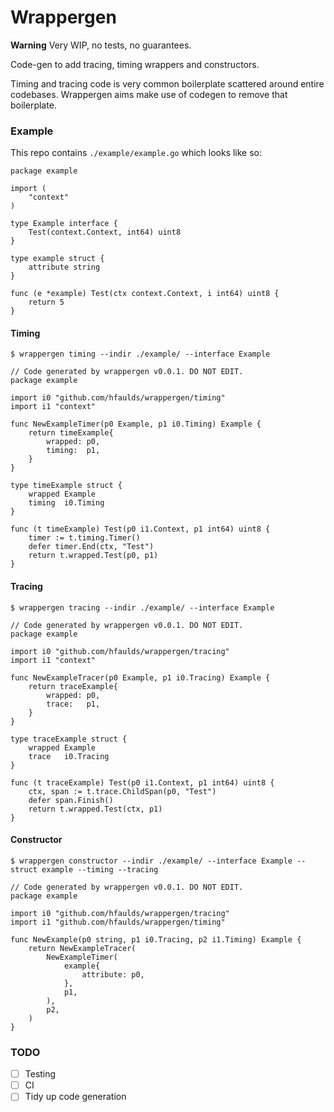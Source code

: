 # Wrappergen

**Warning** Very WIP, no tests, no guarantees.

Code-gen to add tracing, timing wrappers and constructors.

Timing and tracing code is very common boilerplate scattered around entire codebases. Wrappergen aims make use of codegen to remove that boilerplate.

### Example

This repo contains `./example/example.go` which looks like so:

```
package example

import (
	"context"
)

type Example interface {
	Test(context.Context, int64) uint8
}

type example struct {
	attribute string
}

func (e *example) Test(ctx context.Context, i int64) uint8 {
	return 5
}
```

#### Timing

```
$ wrappergen timing --indir ./example/ --interface Example
```

```
// Code generated by wrappergen v0.0.1. DO NOT EDIT.
package example

import i0 "github.com/hfaulds/wrappergen/timing"
import i1 "context"

func NewExampleTimer(p0 Example, p1 i0.Timing) Example {
	return timeExample{
		wrapped: p0,
		timing:  p1,
	}
}

type timeExample struct {
	wrapped Example
	timing  i0.Timing
}

func (t timeExample) Test(p0 i1.Context, p1 int64) uint8 {
	timer := t.timing.Timer()
	defer timer.End(ctx, "Test")
	return t.wrapped.Test(p0, p1)
}
```

#### Tracing

```
$ wrappergen tracing --indir ./example/ --interface Example
```

```
// Code generated by wrappergen v0.0.1. DO NOT EDIT.
package example

import i0 "github.com/hfaulds/wrappergen/tracing"
import i1 "context"

func NewExampleTracer(p0 Example, p1 i0.Tracing) Example {
	return traceExample{
		wrapped: p0,
		trace:   p1,
	}
}

type traceExample struct {
	wrapped Example
	trace   i0.Tracing
}

func (t traceExample) Test(p0 i1.Context, p1 int64) uint8 {
	ctx, span := t.trace.ChildSpan(p0, "Test")
	defer span.Finish()
	return t.wrapped.Test(ctx, p1)
}
```


#### Constructor

```
$ wrappergen constructor --indir ./example/ --interface Example --struct example --timing --tracing
```

```
// Code generated by wrappergen v0.0.1. DO NOT EDIT.
package example

import i0 "github.com/hfaulds/wrappergen/tracing"
import i1 "github.com/hfaulds/wrappergen/timing"

func NewExample(p0 string, p1 i0.Tracing, p2 i1.Timing) Example {
	return NewExampleTracer(
		NewExampleTimer(
			example{
				attribute: p0,
			},
			p1,
		),
		p2,
	)
}
```

### TODO

- [ ] Testing
- [ ] CI
- [ ] Tidy up code generation
